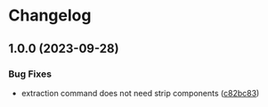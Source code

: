 # Changelog

## 1.0.0 (2023-09-28)


### Bug Fixes

* extraction command does not need strip components ([c82bc83](https://github.com/nearform/asdf-initium/commit/c82bc8322dafd39045f1ebffa90fef2f76bad481))
